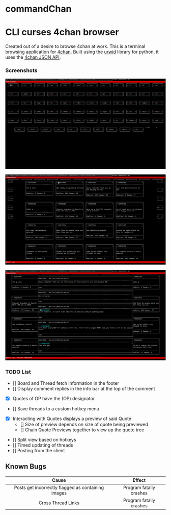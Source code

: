 # commandChan

CLI curses 4chan browser
======


Created out of a desire to browse 4chan at work.
This is a terminal browsing application for [4chan](https://www.4chan.org/).
Built using the [urwid](https://github.com/urwid/urwid/) library for python, it uses the [4chan JSON API](https://github.com/4chan/4chan-API).

### Screenshots

![alt](./screenshots/boardIndex.png?raw=true "Board Index")

![alt](./screenshots/boardView.png?raw=true "Board View")

![alt](./screenshots/threadView.png?raw=true "Thread View")


### TODO List

- [] Board and Thread fetch information in the footer
- [] Display comment replies in the info bar at the top of the comment
- [X] Quotes of OP have the (OP) designator
- [] Save threads to a custom hotkey menu
- [X] Interacting with Quotes displays a preview of said Quote
    - [] Size of preview depends on size of quote being previewed
    - [] Chain Quote Previews together to view up the quote tree
- [] Split view based on hotkeys
- [] Timed updating of threads
- [] Posting from the client


Known Bugs
------
| Cause                                              | Effect                  |
|:--------------------------------------------------:|:-----------------------:|
| Posts get incorrectly flagged as containing images | Program fatally crashes |
| Cross Thread Links                                 | Program fatally crashes |
